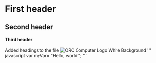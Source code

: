# First header 
## Second header
#### Third header
Added headings to the file
![ORC Computer Logo White Background](https://github.com/user-attachments/assets/fe6fc284-48d2-48d5-9056-2e500f320395)
''' javascript
var myVar= "Hello, world!";
'''
